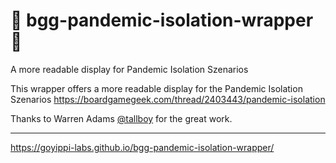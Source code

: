 # 🦠 bgg-pandemic-isolation-wrapper 🧫
A more readable display for Pandemic Isolation Szenarios

This wrapper offers a more readable display for the Pandemic Isolation Szenarios
https://boardgamegeek.com/thread/2403443/pandemic-isolation

Thanks to Warren Adams [@tallboy](https://boardgamegeek.com/user/tallboy) for the great work.

---

https://goyippi-labs.github.io/bgg-pandemic-isolation-wrapper/
